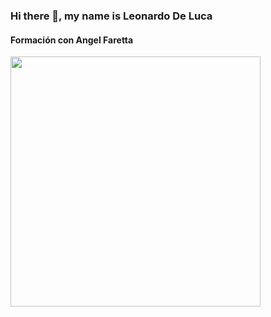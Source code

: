 ### Hi there 👋, my name is Leonardo De Luca

#### Formación con Angel Faretta


<img src="https://asalallena.com.ar/wp-content/uploads/2024/03/Doctrina-3-624x468.jpg" width="400" />




